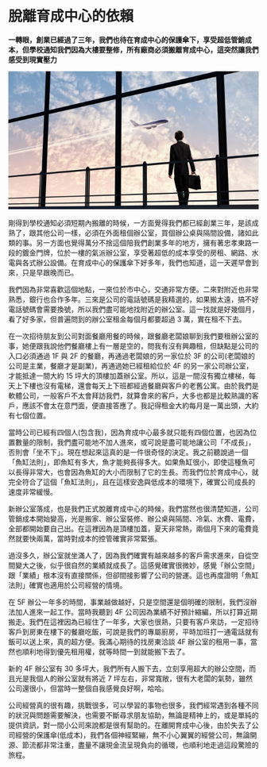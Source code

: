 # 脫離育成中心的依賴

**一轉眼，創業已經過了三年，我們也待在育成中心的保護傘下，享受超低管銷成本，但學校通知我們因為大樓要整修，所有廠商必須搬離育成中心，這突然讓我們感受到現實壓力**

<p align="center"><img src="images/3DC90E46-3C71-FB11-FE1B-2CDEBE85DD56.jpg@700w_0e_1l.jpg" /></p>
      
剛得到學校通知必須短期內搬離的時候，一方面覺得我們都已經創業三年，是該成熟了，跟其他公司一樣，必須在外面租個辦公室，買個辦公桌與隔間設備，諸如此類的事。另一方面也覺得萬分不捨這個陪我們創業多年的地方，擁有著忠孝東路一段的鍍金門牌，位於一樓的氣派辦公室，享受著超低的成本享受的房租、網路、水電與各式辦公設備。在育成中心的保護傘下好多年，我們也知道，這一天遲早會到來，只是早跟晚而已。

 我們因為非常喜歡這個地點，一來位於市中心，交通非常方便。二來對附近也非常熟悉，銀行也合作多年。三來是公司的電話號碼是我精選的，如果搬太遠，搞不好電話號碼會需要換號，所以我們盡可能地找附近的辦公室。這一找就是好幾個月，看了好多家，但普遍問到的辦公室租金每個月都要超過 3 萬，實在租不下去。

 在一次招待朋友到公司對面餐廳用餐的時候，跟餐廳老闆娘聊到我們要租辦公室的事，她便跟我說他們餐廳樓上有一層是空的，問我有沒有興趣租，但缺點是公司的入口必須通過 1F 與 2F 的餐廳，再通過老闆娘的另一家位於 3F 的公司(老闆娘的公司是主業，餐廳才是副業)，再通過她已經租給位於 4F 的另一家公司辦公室，才能抵達一間大約 15 坪大的頂樓加蓋辦公室。所以，這是一間沒有獨立樓梯，每天上下樓也沒有電梯，還會每天上下班都經過餐廳與客戶的老舊公寓。由於我們是軟體公司，一般客戶不太會拜訪我們，就算會來的客戶，大多也都是比較熟識的客戶，應該不會太在意門面，便直接答應了。我記得租金大約每月是一萬出頭，大約有七個位置。

 當時公司已經有四個人(包含我)，因為育成中心最多就只能有四個位置，也因為位置數量的限制，我們盡可能地不加人進來，或可說是盡可能地讓公司「不成長」，否則會「坐不下」。現在想起來這真的是一件很奇怪的決定。我之前聽說過一個「魚缸法則」，即魚缸有多大，魚才能夠長得多大。如果魚缸很小，即使這種魚可以長得非常大，也會因為魚缸的大小而限制了它的生長。而我們位於育成中心，就完全符合了這個「魚缸法則」，且在這樣安逸與低成本的環境下，確實公司成長的速度非常緩慢。

 新辦公室落成，也是我們正式脫離育成中心的時候，我們當然也很清楚知道，公司管銷成本開始變高，光是搬家、辦公室裝修、辦公桌與隔間、冷氣、水費、電費，全部都開始要自己出。在這裡因為是頂樓加蓋，夏天非常熱，兩個月下來的電費竟然就要快兩萬，當時對成本的控管確實非常緊張。

 過沒多久，辦公室就坐滿人了，因為我們確實有越來越多的客戶需求進來，自從空間變大之後，似乎很自然的業績就成長了。這感覺確實很微妙，感覺「辦公空間」跟「業績」根本沒有直接關係，但卻間接影響了公司的營運。這也再度證明「魚缸法則」確實也適用於公司經營的情境。

 在 5F 辦公一年多的時間，事業越做越好，只是空間還是個明確的限制，我們沒辦法加人進來一起工作。當時我聽到 4F 公司因為業績不好預計縮編，所以打算近期搬走。我們在這裡因為已經住了一年多，大家也很熟，只要有客戶來訪，一定招待客戶到房東在樓下的餐廳吃飯，可說是我們的專屬廚房，平時加班打一通電話就有飯可以送上來，真的超方便。我滿心期待的找房東洽談 4F 辦公室的租用一事，當然也順利地得到優先租用權，就等時間一到就能搬下去了。

 新的 4F 辦公室有 30 多坪大，我們所有人搬下去，立刻享用超大的辦公空間，而且光是我個人的辦公室就有將近 7 坪左右，非常寬敞，很有大老闆的氣勢，雖然公司還很小，但當時一整個自我感覺良好啊，哈哈。

 公司經營真的很有趣，挑戰很多，可以學習的事物也很多，我們經常遇到各種不同的狀況與問題需要解決，也需要不斷尋求朋友協助，無論是精神上的，或是單純的提供資訊，對一間小公司來說都是很有幫助的。在離開育成中心後，由於失去了公司經營的保護傘(低成本)，我們各個神經緊繃，無不小心翼翼的經營公司，無論開源、節流都非常注重，盡量不讓現金流呈現負向的循環，也順利地走過這段驚險的旅程。
